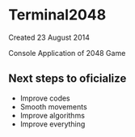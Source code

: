 # Terminal2048

Created 23 August 2014

Console Application of 2048 Game

## Next steps to oficialize

+ Improve codes
+ Smooth movements
+ Improve algorithms
+ Improve everything